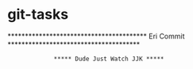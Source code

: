 # git-tasks


   **************************************** Eri Commit **************************************
                		
				 ***** Dude Just Watch JJK *****